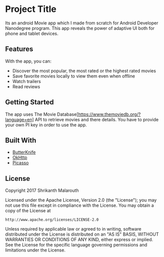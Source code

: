# Project Title

Its an android Movie app which I made from scratch for Android Developer Nanodegree program. This app reveals the power of adaptive UI both for phone and tablet devices.

## Features

With the app, you can:
* Discover the most popular, the most rated or the highest rated movies
* Save favorite movies locally to view them even when offline
* Watch trailers
* Read reviews

## Getting Started

The app uses The Movie Database[https://www.themoviedb.org/?language=en] API to retrieve movies and there details. You have to provide your own PI key in order to use the app. 

## Built With

* [ButterKnife](http://jakewharton.github.io/butterknife/)
* [OkHttp](http://square.github.io/okhttp/)
* [Picasso](http://square.github.io/picasso/)

## License

Copyright 2017 Shrikanth Malarouth

Licensed under the Apache License, Version 2.0 (the "License");
you may not use this file except in compliance with the License.
You may obtain a copy of the License at

    http://www.apache.org/licenses/LICENSE-2.0

Unless required by applicable law or agreed to in writing, software
distributed under the License is distributed on an "AS IS" BASIS,
WITHOUT WARRANTIES OR CONDITIONS OF ANY KIND, either express or implied.
See the License for the specific language governing permissions and
limitations under the License.
